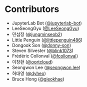 # Contributors

* JupyterLab Bot ([@jupyterlab-bot](https://crowdin.com/profile/jupyterlab-bot))
* LeeSeongGyu ([@LeeSeongGyu](https://crowdin.com/profile/LeeSeongGyu))
* 민섭정 ([@jungminseob2](https://crowdin.com/profile/jungminseob2))
* Little Penguin ([@littlepenguin486](https://crowdin.com/profile/littlepenguin486))
* Dongook Son ([@donny-son](https://crowdin.com/profile/donny-son))
* Steven Silvester ([@blink1073](https://crowdin.com/profile/blink1073))
* Frédéric Collonval ([@fcollonval](https://crowdin.com/profile/fcollonval))
* 이창환 ([@oortcloud](https://crowdin.com/profile/oortcloud))
* Seongwon Lee ([@seongwon.lee](https://crowdin.com/profile/seongwon.lee))
* 허대영 ([@dyheo](https://crowdin.com/profile/dyheo))
* Bruce Hong ([@gieokhae](https://crowdin.com/profile/gieokhae))
